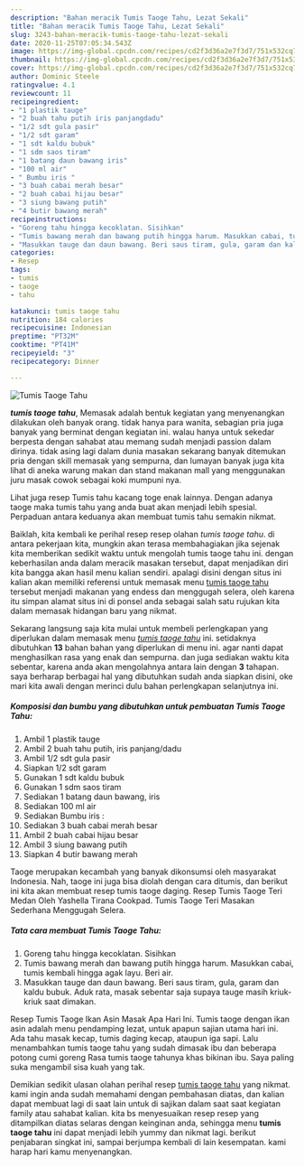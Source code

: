 ```yaml
---
description: "Bahan meracik Tumis Taoge Tahu, Lezat Sekali"
title: "Bahan meracik Tumis Taoge Tahu, Lezat Sekali"
slug: 3243-bahan-meracik-tumis-taoge-tahu-lezat-sekali
date: 2020-11-25T07:05:34.543Z
image: https://img-global.cpcdn.com/recipes/cd2f3d36a2e7f3d7/751x532cq70/tumis-taoge-tahu-foto-resep-utama.jpg
thumbnail: https://img-global.cpcdn.com/recipes/cd2f3d36a2e7f3d7/751x532cq70/tumis-taoge-tahu-foto-resep-utama.jpg
cover: https://img-global.cpcdn.com/recipes/cd2f3d36a2e7f3d7/751x532cq70/tumis-taoge-tahu-foto-resep-utama.jpg
author: Dominic Steele
ratingvalue: 4.1
reviewcount: 11
recipeingredient:
- "1 plastik tauge"
- "2 buah tahu putih iris panjangdadu"
- "1/2 sdt gula pasir"
- "1/2 sdt garam"
- "1 sdt kaldu bubuk"
- "1 sdm saos tiram"
- "1 batang daun bawang iris"
- "100 ml air"
- " Bumbu iris "
- "3 buah cabai merah besar"
- "2 buah cabai hijau besar"
- "3 siung bawang putih"
- "4 butir bawang merah"
recipeinstructions:
- "Goreng tahu hingga kecoklatan. Sisihkan"
- "Tumis bawang merah dan bawang putih hingga harum. Masukkan cabai, tumis kembali hingga agak layu. Beri air."
- "Masukkan tauge dan daun bawang. Beri saus tiram, gula, garam dan kaldu bubuk. Aduk rata, masak sebentar saja supaya tauge masih kriuk-kriuk saat dimakan."
categories:
- Resep
tags:
- tumis
- taoge
- tahu

katakunci: tumis taoge tahu 
nutrition: 184 calories
recipecuisine: Indonesian
preptime: "PT32M"
cooktime: "PT41M"
recipeyield: "3"
recipecategory: Dinner

---
```



![Tumis Taoge Tahu](https://img-global.cpcdn.com/recipes/cd2f3d36a2e7f3d7/751x532cq70/tumis-taoge-tahu-foto-resep-utama.jpg)

<b><i>tumis taoge tahu</i></b>, Memasak adalah bentuk kegiatan yang menyenangkan dilakukan oleh banyak orang. tidak hanya para wanita, sebagian pria juga banyak yang berminat dengan kegiatan ini. walau hanya untuk sekedar berpesta dengan sahabat atau memang sudah menjadi passion dalam dirinya. tidak asing lagi dalam dunia masakan sekarang banyak ditemukan pria dengan skill memasak yang sempurna, dan lumayan banyak juga kita lihat di aneka warung makan dan stand makanan mall yang menggunakan juru masak cowok sebagai koki mumpuni nya.

Lihat juga resep Tumis tahu kacang toge enak lainnya. Dengan adanya taoge maka tumis tahu yang anda buat akan menjadi lebih spesial. Perpaduan antara keduanya akan membuat tumis tahu semakin nikmat.

Baiklah, kita kembali ke perihal resep resep olahan <i>tumis taoge tahu</i>. di antara pekerjaan kita, mungkin akan terasa membahagiakan jika sejenak kita memberikan sedikit waktu untuk mengolah tumis taoge tahu ini. dengan keberhasilan anda dalam meracik masakan tersebut, dapat menjadikan diri kita bangga akan hasil menu kalian sendiri. apalagi disini dengan situs ini kalian akan memiliki referensi untuk memasak menu <u>tumis taoge tahu</u> tersebut menjadi makanan yang endess dan menggugah selera, oleh karena itu simpan alamat situs ini di ponsel anda sebagai salah satu rujukan kita dalam memasak hidangan baru yang nikmat.


Sekarang langsung saja kita mulai untuk membeli perlengkapan yang diperlukan dalam memasak menu <u><i>tumis taoge tahu</i></u> ini. setidaknya dibutuhkan <b>13</b> bahan bahan yang diperlukan di menu ini. agar nanti dapat menghasilkan rasa yang enak dan sempurna. dan juga sediakan waktu kita sebentar, karena anda akan mengolahnya antara lain dengan <b>3</b> tahapan. saya berharap berbagai hal yang dibutuhkan sudah anda siapkan disini, oke mari kita awali dengan merinci dulu bahan perlengkapan selanjutnya ini.

<!--inarticleads1-->

##### Komposisi dan bumbu yang dibutuhkan untuk pembuatan Tumis Taoge Tahu:

1. Ambil 1 plastik tauge
1. Ambil 2 buah tahu putih, iris panjang/dadu
1. Ambil 1/2 sdt gula pasir
1. Siapkan 1/2 sdt garam
1. Gunakan 1 sdt kaldu bubuk
1. Gunakan 1 sdm saos tiram
1. Sediakan 1 batang daun bawang, iris
1. Sediakan 100 ml air
1. Sediakan  Bumbu iris :
1. Sediakan 3 buah cabai merah besar
1. Ambil 2 buah cabai hijau besar
1. Ambil 3 siung bawang putih
1. Siapkan 4 butir bawang merah


Taoge merupakan kecambah yang banyak dikonsumsi oleh masyarakat Indonesia. Nah, taoge ini juga bisa diolah dengan cara ditumis, dan berikut ini kita akan membuat resep tumis taoge daging. Resep Tumis Taoge Teri Medan Oleh Yashella Tirana Cookpad. Tumis Taoge Teri Masakan Sederhana Menggugah Selera. 

<!--inarticleads2-->

##### Tata cara membuat Tumis Taoge Tahu:

1. Goreng tahu hingga kecoklatan. Sisihkan
1. Tumis bawang merah dan bawang putih hingga harum. Masukkan cabai, tumis kembali hingga agak layu. Beri air.
1. Masukkan tauge dan daun bawang. Beri saus tiram, gula, garam dan kaldu bubuk. Aduk rata, masak sebentar saja supaya tauge masih kriuk-kriuk saat dimakan.


Resep Tumis Taoge Ikan Asin Masak Apa Hari Ini. Tumis taoge dengan ikan asin adalah menu pendamping lezat, untuk apapun sajian utama hari ini. Ada tahu masak kecap, tumis daging kecap, ataupun iga sapi. Lalu menambahkan tumis taoge tahu yang sudah dimasak ibu dan beberapa potong cumi goreng Rasa tumis taoge tahunya khas bikinan ibu. Saya paling suka mengambil sisa kuah yang tak. 

Demikian sedikit ulasan olahan perihal resep <u>tumis taoge tahu</u> yang nikmat. kami ingin anda sudah memahami dengan pembahasan diatas, dan kalian dapat membuat lagi di saat lain untuk di sajikan dalam saat saat kegiatan family atau sahabat kalian. kita bs menyesuaikan resep resep yang ditampilkan diatas selaras dengan keinginan anda, sehingga menu <b>tumis taoge tahu</b> ini dapat menjadi lebih yummy dan nikmat lagi. berikut penjabaran singkat ini, sampai berjumpa kembali di lain kesempatan. kami harap hari kamu menyenangkan.
